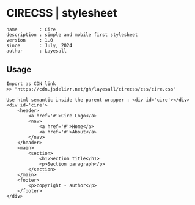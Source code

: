 # CIRECSS | stylesheet

    name        : Cire
    description : simple and mobile first stylesheet
    version     : 1.0
    since       : July, 2024
    author      : Layesall

## Usage 

    Import as CDN link
    >> "https://cdn.jsdelivr.net/gh/layesall/cirecss/css/cire.css"

    Use html semantic inside the parent wrapper : <div id='cire'></div>
    <div id='cire'>
        <header>
            <a href='#'>Cire Logo</a>
            <nav>
                <a href='#'>Home</a>
                <a href='#'>About</a>
            </nav>
        </header>
        <main>
            <section>
                <h1>Section title</h1>
                <p>Section paragraph</p>
            </section>
        </main>
        <footer>    
            <p>copyright - author</p>                    
        </footer>
    </div>